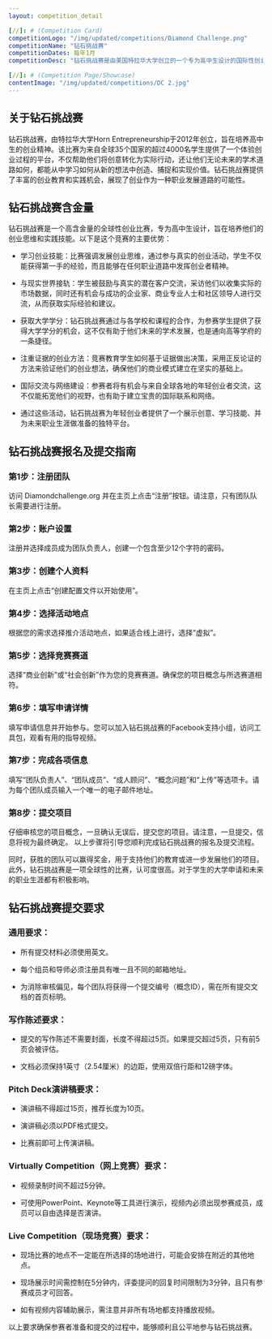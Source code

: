 ```yaml
---
layout: competition_detail

[//]: # (Competition Card)
competitionLogo: "/img/updated/competitions/Diamond Challenge.png"
competitionName: "钻石挑战赛"
competitionDates: 每年1月
competitionDesc: "钻石挑战赛是由美国特拉华大学创立的一个专为高中生设计的国际性创业竞赛。"

[//]: # (Competition Page/Showcase)
contentImage: "/img/updated/competitions/DC 2.jpg"
---
```


## 关于钻石挑战赛

钻石挑战赛，由特拉华大学Horn Entrepreneurship于2012年创立，旨在培养高中生的创业精神。该比赛为来自全球35个国家的超过4000名学生提供了一个体验创业过程的平台，不仅帮助他们将创意转化为实际行动，还让他们无论未来的学术道路如何，都能从中学习如何从新的想法中创造、捕捉和实现价值。钻石挑战赛提供了丰富的创业教育和实践机会，展现了创业作为一种职业发展道路的可能性。

## 钻石挑战赛含金量

钻石挑战赛是一个高含金量的全球性创业比赛，专为高中生设计，旨在培养他们的创业思维和实践技能。以下是这个竞赛的主要优势：

+ 学习创业技能：比赛强调发展创业思维，通过参与真实的创业活动，学生不仅能获得第一手的经验，而且能够在任何职业道路中发挥创业者精神。

+ 与现实世界接轨：学生被鼓励与真实的潜在客户交流，采访他们以收集实际的市场数据，同时还有机会与成功的企业家、商业专业人士和社区领导人进行交流，从而获取实际经验和建议。

+ 获取大学学分：钻石挑战赛通过与各学校和课程的合作，为参赛学生提供了获得大学学分的机会，这不仅有助于他们未来的学术发展，也是通向高等学府的一条捷径。

+ 注重证据的创业方法：竞赛教育学生如何基于证据做出决策，采用正反论证的方法来验证他们的创业想法，确保他们的商业模式建立在坚实的基础上。

+ 国际交流与网络建设：参赛者将有机会与来自全球各地的年轻创业者交流，这不仅能拓宽他们的视野，也有助于建立宝贵的国际联系和网络。

+ 通过这些活动，钻石挑战赛为年轻创业者提供了一个展示创意、学习技能、并为未来职业生涯做准备的独特平台。

## 钻石挑战赛报名及提交指南

### 第1步：注册团队

访问 Diamondchallenge.org 并在主页上点击“注册”按钮。请注意，只有团队队长需要进行注册。

### 第2步：账户设置

注册并选择成员成为团队负责人，创建一个包含至少12个字符的密码。

### 第3步：创建个人资料

在主页上点击“创建配置文件以开始使用”。

### 第4步：选择活动地点

根据您的需求选择推介活动地点，如果适合线上进行，选择“虚拟”。

### 第5步：选择竞赛赛道

选择“商业创新”或“社会创新”作为您的竞赛赛道。确保您的项目概念与所选赛道相符。

### 第6步：填写申请详情

填写申请信息并开始参与。您可以加入钻石挑战赛的Facebook支持小组，访问工具包，观看有用的指导视频。

### 第7步：完成各项信息

填写“团队负责人”、“团队成员”、“成人顾问”、“概念问题”和“上传”等选项卡。请为每个团队成员输入一个唯一的电子邮件地址。

### 第8步：提交项目

仔细审核您的项目概念，一旦确认无误后，提交您的项目。请注意，一旦提交，信息将视为最终确定。
以上步骤将引导您顺利完成钻石挑战赛的报名及提交流程。

同时，获胜的团队可以赢得奖金，用于支持他们的教育或进一步发展他们的项目。此外，钻石挑战赛是一项全球性的比赛，认可度很高。对于学生的大学申请和未来的职业生涯都有积极影响。

## 钻石挑战赛提交要求

### 通用要求：

+ 所有提交材料必须使用英文。

+ 每个组员和导师必须注册具有唯一且不同的邮箱地址。

+ 为消除审核偏见，每个团队将获得一个提交编号（概念ID），需在所有提交文档的首页标明。

### 写作陈述要求：

+ 提交的写作陈述不需要封面，长度不得超过5页。如果提交超过5页，只有前5页会被评估。 

+ 文档必须保持1英寸（2.54厘米）的边距，使用双倍行距和12磅字体。

### Pitch Deck演讲稿要求：

+ 演讲稿不得超过15页，推荐长度为10页。
  
+ 演讲稿必须以PDF格式提交。

+ 比赛前即可上传演讲稿。

### Virtually Competition（网上竞赛）要求：

+ 视频录制时间不超过5分钟。

+ 可使用PowerPoint、Keynote等工具进行演示，视频内必须出现参赛成员，成员可以自由选择是否演讲。

### Live Competition（现场竞赛）要求：

+ 现场比赛的地点不一定能在所选择的场地进行，可能会安排在附近的其他地点。

+ 现场展示时间需控制在5分钟内，评委提问的回复时间限制为3分钟，且只有参赛成员才可回答。

+ 如有视频内容辅助展示，需注意并非所有场地都支持播放视频。

以上要求确保参赛者准备和提交的过程中，能够顺利且公平地参与钻石挑战赛。
